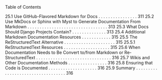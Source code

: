 Table of Contents

25.1 Use GitHub-Flavored Markdown for Docs . . . . . . . . . . . . . . . . 311
25.2 Use MkDocs or Sphinx with Myst to Generate Documentation From
Markdown . . . . . . . . . . . . . . . . . . . . . . . . . . . . . . . . . 313
25.3 What Docs Should Django Projects Contain? . . . . . . . . . . . . . . 313
25.4 Additional Markdown Documentation Resources . . . . . . . . . . . . 315
25.5 The ReStructuredText Alternative . . . . . . . . . . . . . . . . . . . . . 315
25.5.1 ReStructuredText Resources . . . . . . . . . . . . . . . . . . . 315
25.6 When Documentation Needs to Be Convert to/from Markdown or Re-
StructuredText . . . . . . . . . . . . . . . . . . . . . . . . . . . . . . . 316
25.7 Wikis and Other Documentation Methods . . . . . . . . . . . . . . . . 316
25.8 Ensuring that Code is Documented . . . . . . . . . . . . . . . . . . . . 316
25.9 Summary . . . . . . . . . . . . . . . . . . . . . . . . . . . . . . . . . . 316
